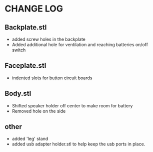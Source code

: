 # CHANGE LOG

## Backplate.stl
- added screw holes in the backplate
- Added additional hole for ventilation and reaching batteries on/off switch

## Faceplate.stl
- indented slots for button circuit boards

## Body.stl
- Shifted speaker holder off center to make room for battery
- Removed hole on the side

## other
- added 'leg' stand
- added usb adapter holder.stl to help keep the usb ports in place.